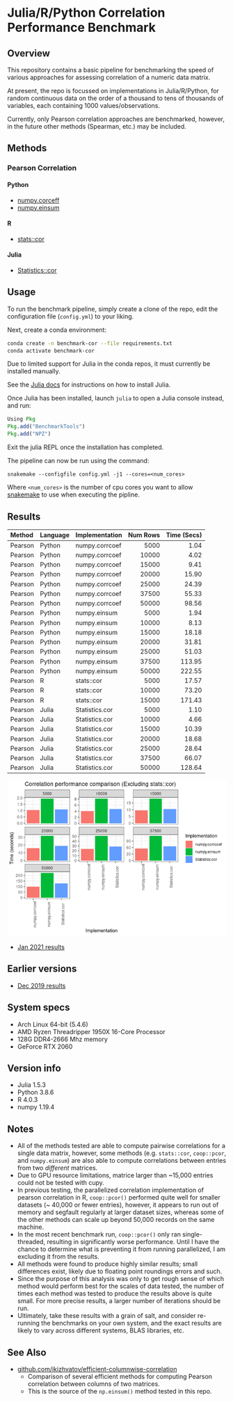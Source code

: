 Julia/R/Python Correlation Performance Benchmark
================================================

## Overview

This repository contains a basic pipeline for benchmarking the speed of various
approaches for assessing correlation of a numeric data matrix.

At present, the repo is focussed on implementations in Julia/R/Python, for random
continuous data on the order of a thousand to tens of thousands of variables, each
containing 1000 values/observations.

Currently, only Pearson correlation approaches are benchmarked, however, in the future
other methods (Spearman, etc.) may be included.

## Methods

### Pearson Correlation

#### Python

- [numpy.corceff](https://docs.scipy.org/doc/numpy/reference/generated/numpy.corrcoef.html)
- [numpy.einsum](https://github.com/ikizhvatov/efficient-columnwise-correlation)

#### R

- [stats::cor](https://www.rdocumentation.org/packages/stats/versions/3.6.1/topics/corj)

#### Julia

- [Statistics::cor](https://docs.julialang.org/en/v1/stdlib/Statistics/#Statistics.cor)

## Usage

To run the benchmark pipeline, simply create a clone of the repo, edit the configuration file
(`config.yml`) to your liking.

Next, create a conda environment:

```sh
conda create -n benchmark-cor --file requirements.txt
conda activate benchmark-cor
```

Due to limited support for Julia in the conda repos, it must currently be installed
manually.

See the [Julia docs](https://julialang.org/downloads/) for instructions on how to
install Julia.

Once Julia has been installed, launch `julia` to open a Julia console instead, and run:

```julia
Using Pkg
Pkg.add("BenchmarkTools")
Pkg.add("NPZ")
```

Exit the julia REPL once the installation has completed.

The pipeline can now be run using the command:

```
snakemake --configfile config.yml -j1 --cores=<num_cores>
```

Where `<num_cores>` is the number of cpu cores you want to allow
[snakemake](https://snakemake.readthedocs.io/en/stable/) to use when executing the
pipline.

## Results

| Method  | Language | Implementation | Num Rows | Time (Secs) |
|:--------|:---------|:---------------|---------:|------------:|
| Pearson | Python   | numpy.corrcoef |     5000 |        1.04 |
| Pearson | Python   | numpy.corrcoef |    10000 |        4.02 |
| Pearson | Python   | numpy.corrcoef |    15000 |        9.41 |
| Pearson | Python   | numpy.corrcoef |    20000 |       15.90 |
| Pearson | Python   | numpy.corrcoef |    25000 |       24.39 |
| Pearson | Python   | numpy.corrcoef |    37500 |       55.33 |
| Pearson | Python   | numpy.corrcoef |    50000 |       98.56 |
| Pearson | Python   | numpy.einsum   |     5000 |        1.94 |
| Pearson | Python   | numpy.einsum   |    10000 |        8.13 |
| Pearson | Python   | numpy.einsum   |    15000 |       18.18 |
| Pearson | Python   | numpy.einsum   |    20000 |       31.81 |
| Pearson | Python   | numpy.einsum   |    25000 |       51.03 |
| Pearson | Python   | numpy.einsum   |    37500 |      113.95 |
| Pearson | Python   | numpy.einsum   |    50000 |      222.55 |
| Pearson | R        | stats::cor     |     5000 |       17.57 |
| Pearson | R        | stats::cor     |    10000 |       73.20 |
| Pearson | R        | stats::cor     |    15000 |      171.43 |
| Pearson | Julia    | Statistics.cor |     5000 |        1.10 |
| Pearson | Julia    | Statistics.cor |    10000 |        4.66 |
| Pearson | Julia    | Statistics.cor |    15000 |       10.39 |
| Pearson | Julia    | Statistics.cor |    20000 |       18.68 |
| Pearson | Julia    | Statistics.cor |    25000 |       28.64 |
| Pearson | Julia    | Statistics.cor |    37500 |       66.07 |
| Pearson | Julia    | Statistics.cor |    50000 |      128.64 |


![](results/jan2021/summarize_results_files/figure-gfm/correlation_benchmark_barplot-3-1.png)

- [Jan 2021 results](results/jan2021/summarize_results.md)

## Earlier versions

- [Dec 2019 results](results/dec2019/summarize_results.md)

## System specs

- Arch Linux 64-bit (5.4.6)
- AMD Ryzen Threadripper 1950X 16-Core Processor
- 128G DDR4-2666 Mhz memory
- GeForce RTX 2060

## Version info

- Julia 1.5.3
- Python 3.8.6
- R 4.0.3
- numpy 1.19.4

## Notes

- All of the methods tested are able to compute pairwise correlations for a single data
  matrix, however, some methods (e.g. `stats::cor`, `coop::pcor`, and `numpy.einsum`)
  are also able to compute correlations between entries from two _different_ matrices.
- Due to GPU resource limitations, matrice larger than ~15,000 entries could not be tested
  with cupy.
- In previous testing, the parallelized correlation implementation of pearson
  correlation in R, `coop::pcor()` performed quite well for smaller datasets (~ 40,000
  or fewer entries), however, it appears to run out of memory and segfault regularly at
  larger dataset sizes, whereas some of the other methods can scale up beyond 50,000
  records on the same machine.
- In the most recent benchmark run, `coop::pcor()` only ran single-threaded, resulting
  in significantly worse performance. Until I have the chance to determine what is
  preventing it from running parallelized, I am excluding it from the results.
- All methods were found to produce highly similar results; small differences exist,
  likely due to floating point roundings errors and such.
- Since the purpose of this analysis was only to get rough sense of which method would
  perform best for the scales of data tested, the number of times each method was tested
  to produce the results above is quite small. For more precise results, a larger
  number of iterations should be run.
- Ultimately, take these results with a grain of salt, and consider re-running the
  benchmarks on your own system, and the exact results are likely to vary across
  different systems, BLAS libraries, etc.

## See Also

- [github.com/ikizhvatov/efficient-columnwise-correlation](https://github.com/ikizhvatov/efficient-columnwise-correlation)
  - Comparison of several efficient methods for computing Pearson correlation between
    columns of two matrices.
  - This is the source of the `np.einsum()` method tested in this repo.
